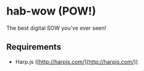 hab-wow (POW!)
==============

The best digital SOW you've ever seen!

## Requirements
- Harp.js ([http://harpjs.com/](http://harpjs.com/))

